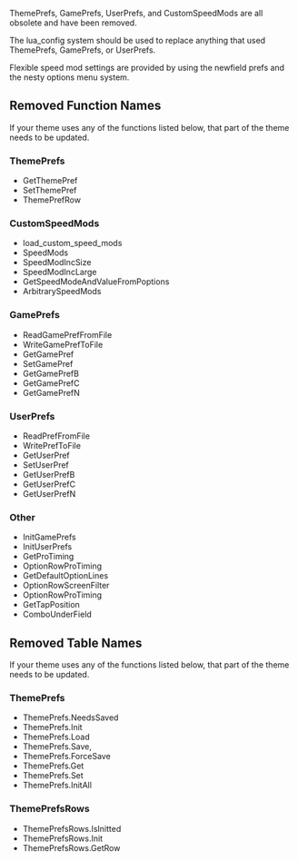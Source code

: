 ThemePrefs, GamePrefs, UserPrefs, and CustomSpeedMods are all obsolete and
have been removed.

The lua_config system should be used to replace anything that used
ThemePrefs, GamePrefs, or UserPrefs.

Flexible speed mod settings are provided by using the newfield prefs and the
nesty options menu system.


## Removed Function Names
If your theme uses any of the functions listed below, that part of the theme
needs to be updated.

### ThemePrefs
* GetThemePref
* SetThemePref
* ThemePrefRow

### CustomSpeedMods
* load_custom_speed_mods
* SpeedMods
* SpeedModIncSize
* SpeedModIncLarge
* GetSpeedModeAndValueFromPoptions
* ArbitrarySpeedMods

### GamePrefs
* ReadGamePrefFromFile
* WriteGamePrefToFile
* GetGamePref
* SetGamePref
* GetGamePrefB
* GetGamePrefC
* GetGamePrefN

### UserPrefs
* ReadPrefFromFile
* WritePrefToFile
* GetUserPref
* SetUserPref
* GetUserPrefB
* GetUserPrefC
* GetUserPrefN

### Other
* InitGamePrefs
* InitUserPrefs
* GetProTiming
* OptionRowProTiming
* GetDefaultOptionLines
* OptionRowScreenFilter
* OptionRowProTiming
* GetTapPosition
* ComboUnderField


## Removed Table Names
If your theme uses any of the functions listed below, that part of the theme
needs to be updated.

### ThemePrefs
* ThemePrefs.NeedsSaved
* ThemePrefs.Init
* ThemePrefs.Load
* ThemePrefs.Save,
* ThemePrefs.ForceSave
* ThemePrefs.Get
* ThemePrefs.Set
* ThemePrefs.InitAll

### ThemePrefsRows
* ThemePrefsRows.IsInitted
* ThemePrefsRows.Init
* ThemePrefsRows.GetRow
